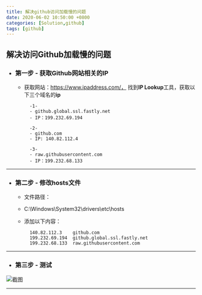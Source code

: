 ```yaml
---
title: 解决github访问加载慢的问题
date: 2020-06-02 10:50:00 +0800
categories: [Solution,github]
tags: [github]
---
```




## **解决访问Github加载慢的问题**
  

 - ### 第一步 - 获取Github网站相关的IP
    - 获取网站：https://www.ipaddress.com/，
    找到**IP Lookup**工具，获取以下三个域名的**ip**
            
            -1- 
            - github.global.ssl.fastly.net
            - IP：199.232.69.194

            -2-
            - github.com
            - IP: 140.82.112.4

            -3-
            - raw.githubusercontent.com
            - IP：199.232.68.133

---
  
- ### 第二步 - 修改hosts文件
    - 文件路径：
    - C:\Windows\System32\drivers\etc\hosts
    - 添加以下内容：
    

            140.82.112.3    github.com
            199.232.69.194  github.global.ssl.fastly.net
            199.232.68.133  raw.githubusercontent.com

        
---
  
- ### 第三步 - 测试
![截图](https://github.com/S3ner/S3ner.github.io/blob/master/images/jietu_hosts_20200713181107.jpg?raw=true)

---
